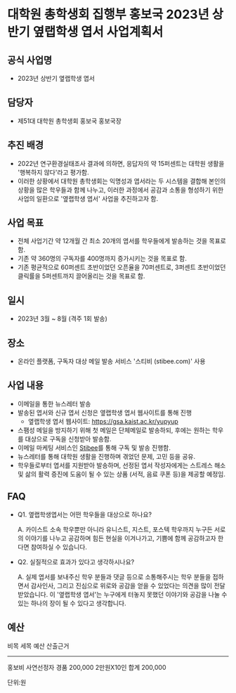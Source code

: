 # 대학원 총학생회 집행부 홍보국 2023년 상반기 옆랩학생 엽서 사업계획서

## 공식 사업명

-   2023년 상반기 옆랩학생 엽서

## 담당자

-   제51대 대학원 총학생회 홍보국 홍보국장

## 추진 배경

-   2022년 연구환경실태조사 결과에 의하면, 응답자의 약 15퍼센트는 대학원
    생활을 '행복하지 않다'라고 평가함.
-   이러한 상황에서 대학원 총학생회는 익명성과 엽서라는 두 시스템을
    결합해 본인의 상황을 많은 학우들과 함께 나누고, 이러한 과정에서
    공감과 소통을 형성하기 위한 사업의 일환으로 '옆랩학생 엽서' 사업을
    추진하고자 함.

## 사업 목표

-   전체 사업기간 약 12개월 간 최소 20개의 엽서를 학우들에게 발송하는
    것을 목표로 함.
-   기존 약 360명의 구독자를 400명까지 증가시키는 것을 목표로 함.
-   기존 평균적으로 60퍼센트 초반이었던 오픈율을 70퍼센트로, 3퍼센트
    초반이었던 클릭률을 5퍼센트까지 끌어올리는 것을 목표로 함.

## 일시

-   2023년 3월 \~ 8월 (격주 1회 발송)

## 장소

-   온라인 플랫폼, 구독자 대상 메일 발송 서비스 '스티비 (stibee.com)'
    사용

## 사업 내용

-   이메일을 통한 뉴스레터 발송
-   발송된 엽서와 신규 엽서 신청은 옆랩학생 엽서 웹사이트를 통해 진행
    -   옆랩학생 엽서 웹사이트: <https://gsa.kaist.ac.kr/yupyup>
-   스팸성 메일을 방지하기 위해 첫 메일은 단체메일로 발송하되, 후에는
    원하는 학우를 대상으로 구독을 신청받아 발송함.
-   이메일 마케팅 서비스인 [Stibee](https://stibee.com/)를 통해 구독 및
    발송 진행함.
-   뉴스레터를 통해 대학원 생활을 진행하며 겪었던 문제, 고민 등을 공유.
-   학우들로부터 엽서를 지원받아 발송하며, 선정된 엽서 작성자에게는
    스트레스 해소 및 삶의 활력 증진에 도움이 될 수 있는 상품 (서적, 음료
    쿠폰 등)을 제공할 예정임.

## FAQ

-   Q1. 옆랩학생엽서는 어떤 학우들을 대상으로 하나요?

    A. 카이스트 소속 학우뿐만 아니라 유니스트, 지스트, 포스텍 학우까지
    누구든 서로의 이야기를 나누고 공감하며 힘든 현실을 이겨나가고,
    기쁨에 함께 공감하고자 한다면 참여하실 수 있습니다.

-   Q2. 실질적으로 효과가 있다고 생각하시나요?

    A. 실제 엽서를 보내주신 학우 분들과 댓글 등으로 소통해주시는 학우
    분들을 접하면서 감사인사, 그리고 진심으로 위로와 공감을 얻을 수
    있었다는 의견을 많이 전달 받았습니다. 이 '옆랩학생 엽서'는 누구에게
    터놓지 못했던 이야기와 공감을 나눌 수 있는 하나의 장이 될 수 있다고
    생각합니다.

## 예산

  비목     세목              예산      산출근거
  -------- ----------------- --------- ------------
  홍보비   사연선정자 경품   200,000   2만원X10인
  합계                       200,000   

단위:원
